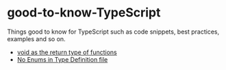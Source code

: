 # good-to-know-TypeScript
Things good to know for TypeScript such as code snippets, best practices, examples and so on. 

 - [void as the return type of functions](https://github.com/TOKOFE/good-to-know-about-TypeScript/blob/master/return-void.md)
 - [No Enums in Type Definition file](https://github.com/TOKOFE/good-to-know-about-TypeScript/blob/master/enum-shouldnot-in-typed.md)
